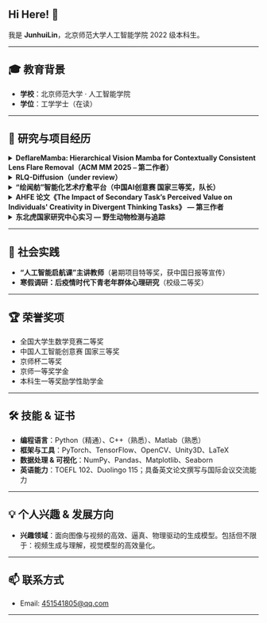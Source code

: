 ## Hi Here! 👋  
我是 **JunhuiLin**，北京师范大学人工智能学院 2022 级本科生。

---
## 🎓 教育背景  
- **学校**：北京师范大学 · 人工智能学院  
- **学位**：工学学士（在读）  

---

## 🔬 研究与项目经历  

<details>
<summary><strong>DeflareMamba: Hierarchical Vision Mamba for Contextually
Consistent Lens Flare Removal（ACM MM 2025 ⎯ 第二作者）</strong></summary>

- 📆 **2024.6 – 2025.4**  
- 🌐 **会议**：国际顶级会议 ACM MM  
- ✨ **简介**：  
  - 首个将状态空间模型用于镜头耀斑去除的工作，并在多尺度上保持上下文一致；  
  - 提出“局部增强选择式扫描”模块，有效维护光源与周边环境的空间关系。  
- 🔧 **我的贡献**：idea 设计、辅助实验、论文撰写  
</details>

<details>
<summary><strong>RLQ-Diffusion（under review）</strong></summary>

- 📆 **2025.4 – 2025.10**  
- ✨ **简介**：  
  - 快速，高泛化能力的 T2I 扩散生成；    
- 🔧 **我的贡献**：idea 设计、完成实验、论文撰写  
</details>

<details>
<summary><strong>“绘闻舫”智能化艺术疗愈平台（中国AI创意赛 国家三等奖，队长）</strong></summary>

- 📆 **2024.6 – 2024.12**  
- ✨ **简介**：  
  1. **评估**：多模态情绪识别（绘画+对话）；  
  2. **疗愈**：自动匹配音乐＋渐进式绘画视频＋面部表情实时反馈；  
  3. **反馈**：AI 辅助色彩编辑，释放情绪、增强体验。  
- 🔧 **我的贡献**：思路与创意设计、产品架构与开发  
</details>

<details>
<summary><strong>AHFE 论文《The Impact of Secondary Task’s Perceived Value on Individuals' Creativity in Divergent Thinking Tasks》 — 第三作者</strong></summary>

- 📆 **2023.4 – 2024.5**  
- ✨ **简介**：  
  - 探讨感知任务价值对注意力分配、情绪体验及创造力的影响机制；  
  - 搭建 Python+眼动仪实验平台，负责 UI 设计与数据采集。  
- 🔧 **我的贡献**：实验设计与操作、UI 界面开发、论文撰写  
</details>

<details>
<summary><strong>东北虎国家研究中心实习 — 野生动物检测与追踪</strong></summary>

- 📆 **2023.11 – 2024.3**  
- ✨ **简介**：  
  - 基于 YOLOv11 + KCF 完成复杂野生场景视频中动物目标检测与跟踪，计数精度 > 94%；
  - 空视频的过滤与计数 精度 > 90%  
</details>

---

## 🚀 社会实践  
- **“人工智能启航课”主讲教师**（暑期项目特等奖，获中国日报等宣传）  
- **寒假调研：后疫情时代下青老年群体心理研究**（校级二等奖）  

---

## 🏆 荣誉奖项  
- 全国大学生数学竞赛二等奖  
- 中国人工智能创意赛 国家三等奖  
- 京师杯二等奖  
- 京师一等奖学金  
- 本科生一等奖励学性助学金  

---

## 🛠️ 技能 & 证书  
- **编程语言**：Python（精通）、C++（熟悉）、Matlab（熟悉）  
- **框架与工具**：PyTorch、TensorFlow、OpenCV、Unity3D、LaTeX  
- **数据处理 & 可视化**：NumPy、Pandas、Matplotlib、Seaborn  
- **英语能力**：TOEFL 102、Duolingo 115；具备英文论文撰写与国际会议交流能力  

---

## 💡 个人兴趣 & 发展方向  
- **兴趣领域**：面向图像与视频的高效、逼真、物理驱动的生成模型。包括但不限于：视频生成与理解，视觉模型的高效量化。

---

## 📫 联系方式  
- Email: 451541805@qq.com  

---

<!--
**linjunhui/linjunhui**  is a ✨ special ✨ repository because its `README.md` appears on your GitHub profile.

Feel free to ⭐ the repo and 📬 reach out if you’d like to collaborate!
-->

